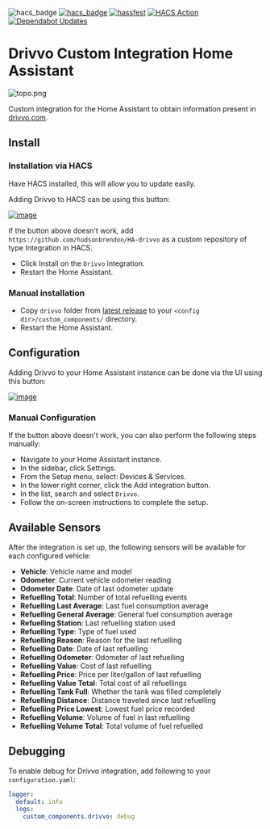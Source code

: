 ![hacs_badge](https://img.shields.io/badge/hacs-custom-orange.svg)
[![hacs_badge](https://img.shields.io/badge/HACS-Default-41BDF5.svg)](https://github.com/hacs/integration)
[![hassfest](https://github.com/hudsonbrendon/HA-drivvo/actions/workflows/hassfest.yaml/badge.svg)](https://github.com/hudsonbrendon/HA-drivvo/actions/workflows/hassfest.yaml)
[![HACS Action](https://github.com/hudsonbrendon/HA-drivvo/actions/workflows/hacs.yaml/badge.svg)](https://github.com/hudsonbrendon/HA-drivvo/actions/workflows/hacs.yaml)
[![Dependabot Updates](https://github.com/hudsonbrendon/HA-drivvo/actions/workflows/dependabot/dependabot-updates/badge.svg)](https://github.com/hudsonbrendon/HA-drivvo/actions/workflows/dependabot-updates)

# Drivvo Custom Integration Home Assistant

![topo.png](topo.png)

Custom integration for the Home Assistant to obtain information present in [drivvo.com](https://www.drivvo.com/).

## Install

### Installation via HACS

Have HACS installed, this will allow you to update easily.

Adding Drivvo to HACS can be using this button:

[![image](https://my.home-assistant.io/badges/hacs_repository.svg)](https://my.home-assistant.io/redirect/hacs_repository/?owner=hudsonbrendon&repository=HA-drivvo&category=integration)

If the button above doesn't work, add `https://github.com/hudsonbrendon/HA-drivvo` as a custom repository of type Integration in HACS.

- Click Install on the `Drivvo` integration.
- Restart the Home Assistant.

### Manual installation

- Copy `drivvo`  folder from [latest release](https://github.com/hudsonbrendon/HA-drivvo/releases/latest) to your `<config dir>/custom_components/` directory.
- Restart the Home Assistant.

## Configuration

Adding Drivvo to your Home Assistant instance can be done via the UI using this button:

[![image](https://my.home-assistant.io/badges/config_flow_start.svg)](https://my.home-assistant.io/redirect/config_flow_start?domain=drivvo)

### Manual Configuration

If the button above doesn't work, you can also perform the following steps manually:

* Navigate to your Home Assistant instance.
* In the sidebar, click Settings.
* From the Setup menu, select: Devices & Services.
* In the lower right corner, click the Add integration button.
* In the list, search and select `Drivvo`.
* Follow the on-screen instructions to complete the setup.

## Available Sensors

After the integration is set up, the following sensors will be available for each configured vehicle:

- **Vehicle**: Vehicle name and model
- **Odometer**: Current vehicle odometer reading
- **Odometer Date**: Date of last odometer update
- **Refuelling Total**: Number of total refuelling events
- **Refuelling Last Average**: Last fuel consumption average
- **Refuelling General Average**: General fuel consumption average
- **Refuelling Station**: Last refuelling station used
- **Refuelling Type**: Type of fuel used
- **Refuelling Reason**: Reason for the last refuelling
- **Refuelling Date**: Date of last refuelling
- **Refuelling Odometer**: Odometer of last refuelling
- **Refuelling Value**: Cost of last refuelling
- **Refuelling Price**: Price per liter/gallon of last refuelling
- **Refuelling Value Total**: Total cost of all refuellings
- **Refuelling Tank Full**: Whether the tank was filled completely
- **Refuelling Distance**: Distance traveled since last refuelling
- **Refuelling Price Lowest**: Lowest fuel price recorded
- **Refuelling Volume**: Volume of fuel in last refuelling
- **Refuelling Volume Total**: Total volume of fuel refuelled

## Debugging

To enable debug for Drivvo integration, add following to your `configuration.yaml`:
```yaml
logger:
  default: info
  logs:
    custom_components.drivvo: debug
```
